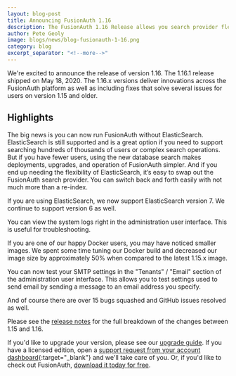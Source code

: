 ```yaml
---
layout: blog-post
title: Announcing FusionAuth 1.16
description: The FusionAuth 1.16 Release allows you search provider flexibility, a smaller Docker image and more.
author: Pete Geoly
image: blogs/news/blog-fusionauth-1-16.png
category: blog
excerpt_separator: "<!--more-->"
---
```


We're excited to announce the release of version 1.16. The 1.16.1 release shipped on May 18, 2020. The 1.16.x versions deliver innovations across the FusionAuth platform as well as including fixes that solve several issues for users on version 1.15 and older.

<!--more-->

## Highlights

The big news is you can now run FusionAuth without ElasticSearch. ElasticSearch is still supported and is a great option if you need to support searching hundreds of thousands of users or complex search operations. But if you have fewer users, using the new database search makes deployments, upgrades, and operation of FusionAuth simpler. And if you end up needing the flexibility of ElasticSearch, it’s easy to swap out the FusionAuth search provider. You can switch back and forth easily with not much more than a re-index.
 
If you are using ElasticSearch, we now support ElasticSearch version 7. We continue to support version 6 as well.

You can view the system logs right in the administration user interface. This is useful for troubleshooting.
 
If you are one of our happy Docker users, you may have noticed smaller images. We spent some time tuning our Docker build and decreased our image size by approximately 50% when compared to the latest 1.15.x image.

You can now test your SMTP settings in the "Tenants" / "Email" section of the administration user interface. This allows you to test settings used to send email by sending a message to an email address you specify.

And of course there are over 15 bugs squashed and GitHub issues resolved as well. 

Please see the [release notes](/docs/v1/tech/release-notes) for the full breakdown of the changes between 1.15 and 1.16.

If you'd like to upgrade your version, please see our [upgrade guide](/docs/v1/tech/admin-guide/upgrade). If you have a licensed edition, open a [support request from your account dashboard](https://account.fusionauth.io){:target="_blank"} and we'll take care of you. Or, if you'd like to check out FusionAuth, [download it today for free](/download).

